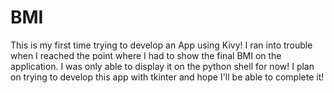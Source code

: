 # BMI
This is my first time trying to develop an App using Kivy!
I ran into trouble when I reached the point where I had to show the final BMI on the application. I was only able to display it on the python shell for now!
I plan on trying to develop this app with tkinter and hope I'll be able to complete it!
